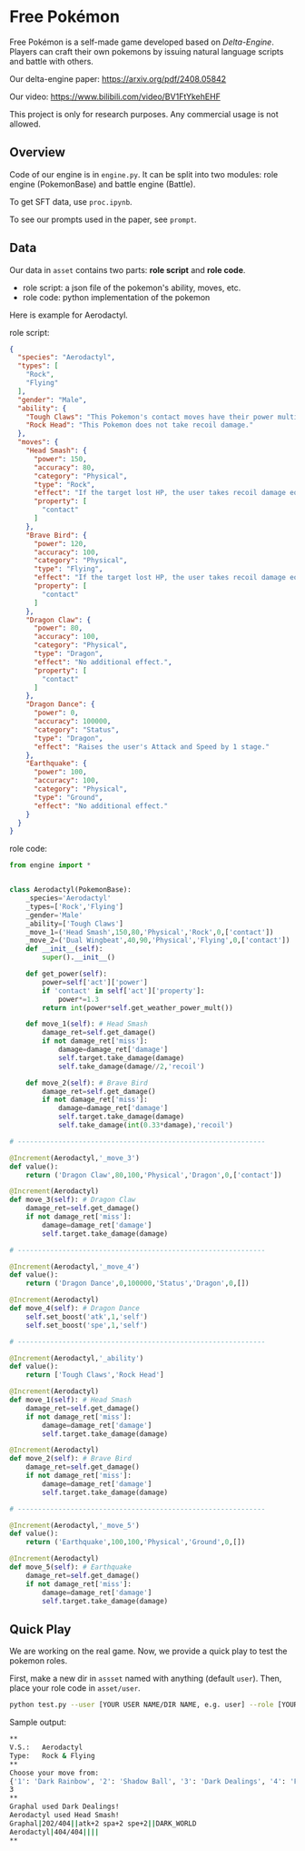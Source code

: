 # Free Pokémon

Free Pokémon is a self-made game developed based on *Delta-Engine*. Players can craft their own pokemons by issuing natural language scripts and battle with others.



Our delta-engine paper: https://arxiv.org/pdf/2408.05842

Our video: https://www.bilibili.com/video/BV1FtYkehEHF



This project is only for research purposes. Any commercial usage is not allowed.



## Overview

Code of our engine is in `engine.py`. It can be split into two modules: role engine (PokemonBase) and battle engine (Battle).

To get SFT data, use `proc.ipynb`.

To see our prompts used in the paper, see `prompt`.



## Data

Our data in `asset` contains two parts: **role script** and **role code**.

* role script: a json file of the pokemon's ability, moves, etc.
* role code: python implementation of the pokemon

Here is example for Aerodactyl.

role script:

```json
{
  "species": "Aerodactyl",
  "types": [
    "Rock",
    "Flying"
  ],
  "gender": "Male",
  "ability": {
    "Tough Claws": "This Pokemon's contact moves have their power multiplied by 1.3.",
    "Rock Head": "This Pokemon does not take recoil damage."
  },
  "moves": {
    "Head Smash": {
      "power": 150,
      "accuracy": 80,
      "category": "Physical",
      "type": "Rock",
      "effect": "If the target lost HP, the user takes recoil damage equal to 1/2 the HP lost by the target.",
      "property": [
        "contact"
      ]
    },
    "Brave Bird": {
      "power": 120,
      "accuracy": 100,
      "category": "Physical",
      "type": "Flying",
      "effect": "If the target lost HP, the user takes recoil damage equal to 33% the HP lost by the target.",
      "property": [
        "contact"
      ]
    },
    "Dragon Claw": {
      "power": 80,
      "accuracy": 100,
      "category": "Physical",
      "type": "Dragon",
      "effect": "No additional effect.",
      "property": [
        "contact"
      ]
    },
    "Dragon Dance": {
      "power": 0,
      "accuracy": 100000,
      "category": "Status",
      "type": "Dragon",
      "effect": "Raises the user's Attack and Speed by 1 stage."
    },
    "Earthquake": {
      "power": 100,
      "accuracy": 100,
      "category": "Physical",
      "type": "Ground",
      "effect": "No additional effect."
    }
  }
}
```

role code:

```python
from engine import *


class Aerodactyl(PokemonBase):
    _species='Aerodactyl'
    _types=['Rock','Flying']
    _gender='Male'
    _ability=['Tough Claws']
    _move_1=('Head Smash',150,80,'Physical','Rock',0,['contact'])
    _move_2=('Dual Wingbeat',40,90,'Physical','Flying',0,['contact'])
    def __init__(self):
        super().__init__()

    def get_power(self):        
        power=self['act']['power']
        if 'contact' in self['act']['property']:
            power*=1.3
        return int(power*self.get_weather_power_mult())

    def move_1(self): # Head Smash
        damage_ret=self.get_damage()
        if not damage_ret['miss']:
            damage=damage_ret['damage']
            self.target.take_damage(damage)
            self.take_damage(damage//2,'recoil')

    def move_2(self): # Brave Bird
        damage_ret=self.get_damage()
        if not damage_ret['miss']:
            damage=damage_ret['damage']
            self.target.take_damage(damage)
            self.take_damage(int(0.33*damage),'recoil')

# -------------------------------------------------------------

@Increment(Aerodactyl,'_move_3')
def value():
    return ('Dragon Claw',80,100,'Physical','Dragon',0,['contact'])

@Increment(Aerodactyl)
def move_3(self): # Dragon Claw
    damage_ret=self.get_damage()
    if not damage_ret['miss']:
        damage=damage_ret['damage']
        self.target.take_damage(damage)

# -------------------------------------------------------------

@Increment(Aerodactyl,'_move_4')
def value():
    return ('Dragon Dance',0,100000,'Status','Dragon',0,[])

@Increment(Aerodactyl)
def move_4(self): # Dragon Dance
    self.set_boost('atk',1,'self')
    self.set_boost('spe',1,'self')

# -------------------------------------------------------------

@Increment(Aerodactyl,'_ability')
def value():
    return ['Tough Claws','Rock Head']

@Increment(Aerodactyl)
def move_1(self): # Head Smash
    damage_ret=self.get_damage()
    if not damage_ret['miss']:
        damage=damage_ret['damage']
        self.target.take_damage(damage)

@Increment(Aerodactyl)
def move_2(self): # Brave Bird
    damage_ret=self.get_damage()
    if not damage_ret['miss']:
        damage=damage_ret['damage']
        self.target.take_damage(damage)

# -------------------------------------------------------------

@Increment(Aerodactyl,'_move_5')
def value():
    return ('Earthquake',100,100,'Physical','Ground',0,[])

@Increment(Aerodactyl)
def move_5(self): # Earthquake
    damage_ret=self.get_damage()
    if not damage_ret['miss']:
        damage=damage_ret['damage']
        self.target.take_damage(damage)
```



## Quick Play

We are working on the real game. Now, we provide a quick play to test the pokemon roles.

First, make a new dir in `assset` named with anything (default `user`). Then, place your role code in `asset/user`.

```bash
python test.py --user [YOUR USER NAME/DIR NAME, e.g. user] --role [YOUR POKEMON, e.g. Graphal] --oppo [OPPONENT POKEMON, e.g. Aerodactyl]
```

Sample output:

```bash
**
V.S.:   Aerodactyl
Type:   Rock & Flying
**
Choose your move from:
{'1': 'Dark Rainbow', '2': 'Shadow Ball', '3': 'Dark Dealings', '4': 'Flash Cannon', '5': 'Dark World'}
3
**
Graphal used Dark Dealings!
Aerodactyl used Head Smash!
Graphal|202/404||atk+2 spa+2 spe+2||DARK_WORLD
Aerodactyl|404/404||||
**
```

